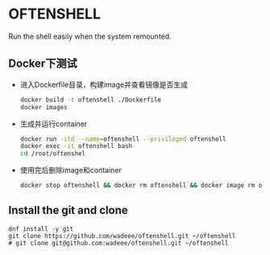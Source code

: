 # OFTENSHELL

Run the shell easily when the system remounted.

## Docker下测试

+ 进入Dockerfile目录，构建image并查看镜像是否生成

    ```bash
    docker build -t oftenshell ./Dockerfile
    docker images
    ```

+ 生成并运行container

    ```bash
    docker run -itd --name=oftenshell --privileged oftenshell
    docker exec -it oftenshell bash
    cd /root/oftenshel
    ```

+ 使用完后删除image和container

    ```bash
    docker stop oftenshell && docker rm oftenshell && docker image rm oftenshell
    ```

## Install the git and clone

```shell script
dnf install -y git
git clone https://github.com/wadeee/oftenshell.git ~/oftenshell
# git clone git@github.com:wadeee/oftenshell.git ~/oftenshell
```
